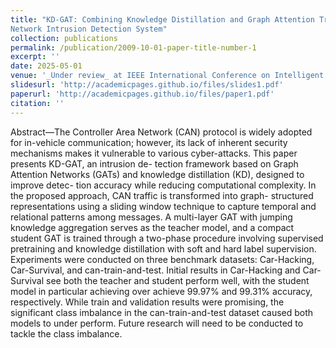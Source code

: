 ```yaml
---
title: "KD-GAT: Combining Knowledge Distillation and Graph Attention Transformer for a Controller Area
Network Intrusion Detection System"
collection: publications
permalink: /publication/2009-10-01-paper-title-number-1
excerpt: ''
date: 2025-05-01
venue: '_Under review_ at IEEE International Conference on Intelligent Transportation Systems (ITSC) 2025'
slidesurl: 'http://academicpages.github.io/files/slides1.pdf'
paperurl: 'http://academicpages.github.io/files/paper1.pdf'
citation: ''
---
```


Abstract—The Controller Area Network (CAN) protocol is
widely adopted for in-vehicle communication; however, its lack
of inherent security mechanisms makes it vulnerable to various
cyber-attacks. This paper presents KD-GAT, an intrusion de-
tection framework based on Graph Attention Networks (GATs)
and knowledge distillation (KD), designed to improve detec-
tion accuracy while reducing computational complexity. In the
proposed approach, CAN traffic is transformed into graph-
structured representations using a sliding window technique to
capture temporal and relational patterns among messages. A
multi-layer GAT with jumping knowledge aggregation serves
as the teacher model, and a compact student GAT is trained
through a two-phase procedure involving supervised pretraining
and knowledge distillation with soft and hard label supervision.
Experiments were conducted on three benchmark datasets: Car-Hacking, Car-Survival, and can-train-and-test. Initial results in Car-Hacking and Car-Survival see both the teacher and student perform well, with the student model in particular achieving
over achieve 99.97% and 99.31% accuracy, respectively. While train and validation results were promising, the significant class imbalance in the can-train-and-test dataset caused both models to under perform. Future research will need to be conducted to tackle the class imbalance.